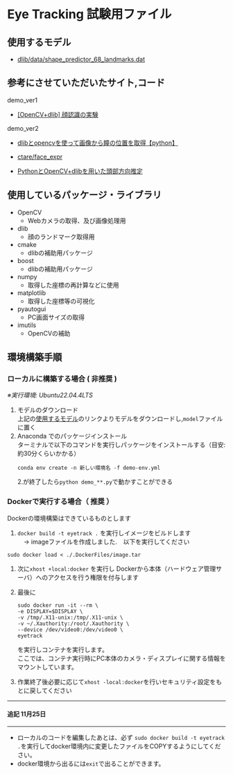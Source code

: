 # Eye Tracking 試験用ファイル

## 使用するモデル
- [dlib/data/shape_predictor_68_landmarks.dat](https://github.com/tzutalin/dlib-android/blob/master/data/shape_predictor_68_face_landmarks.dat)

## 参考にさせていただいたサイト,コード

demo_ver1
- [[OpenCV+dlib] 顔認識の実験](https://qiita.com/kotai2003/items/fb1f35da5437eefbc5da)

demo_ver2
- [dlibとopencvを使って画像から瞳の位置を取得【python】](https://cppx.hatenablog.com/entry/2017/12/25/231121)
- [ctare/face_expr](https://github.com/ctare/face_expr/blob/master/main.py)

- [PythonとOpenCV+dlibを用いた頭部方向推定](https://qiita.com/oozzZZZZ/items/1e68a7572bc5736d474e)

## 使用しているパッケージ・ライブラリ
- OpenCV 
	- Webカメラの取得、及び画像処理用
- dlib
	- 顔のランドマーク取得用
- cmake
	- dlibの補助用パッケージ
- boost
	- dlibの補助用パッケージ
- numpy
	- 取得した座標の再計算などに使用
- matplotlib
	- 取得した座標等の可視化
- pyautogui
	- PC画面サイズの取得
- imutils
	- OpenCVの補助
## 環境構築手順

### ローカルに構築する場合 ( 非推奨 )
*※実行環境: Ubuntu22.04.4LTS*
1. モデルのダウンロード<br/>
	上記の[使用するモデル](#使用するモデル)のリンクよりモデルをダウンロードし,`model`ファイルに置く
2. Anaconda でのパッケージインストール<br/>
	ターミナルで以下のコマンドを実行しパッケージをインストールする（目安:約30分くらいかかる）
	```{iscopy=true}
	conda env create -n 新しい環境名 -f demo-env.yml
	```
	2.が終了したら`python demo_**.py`で動かすことができる

### Dockerで実行する場合（ 推奨 ）
Dockerの環境構築はできているものとします
1. 	`docker build -t eyetrack .` を実行しイメージをビルドします<br>	 　→ imageファイルを作成しました.　以下を実行してください <br>
```{iscopy=true}
sudo docker load < ./.DockerFiles/image.tar
```
1. 次に`xhost +local:docker` を実行し Dockerから本体（ハードウェア管理サーバ）へのアクセスを行う権限を付与します
1. 最後に
	```{iscopy=true}
	sudo docker run -it --rm \
    -e DISPLAY=$DISPLAY \
    -v /tmp/.X11-unix:/tmp/.X11-unix \
    -v ~/.Xauthority:/root/.Xauthority \
    --device /dev/video0:/dev/video0 \
    eyetrack
	```
	を実行しコンテナを実行します。<br>
	ここでは、コンテナ実行時にPC本体のカメラ・ディスプレイに関する情報をマウントしています。

1. 作業終了後必要に応じて`xhost -local:docker`を行いセキュリティ設定をもとに戻してください


---

#### 追記 11月25日 

---
- ローカルのコードを編集したあとは、必ず `sudo docker build -t eyetrack .`を実行してdocker環境内に変更したファイルをCOPYするようにしてください。
- docker環境から出るには`exit`で出ることができます。
